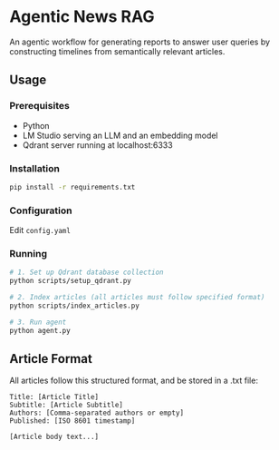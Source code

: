 # Agentic News RAG

An agentic workflow for generating reports to answer user queries by constructing timelines from semantically relevant articles.

## Usage

### Prerequisites

- Python
- LM Studio serving an LLM and an embedding model
- Qdrant server running at localhost:6333

### Installation

```bash
pip install -r requirements.txt
```

### Configuration

Edit `config.yaml`

### Running

```bash
# 1. Set up Qdrant database collection
python scripts/setup_qdrant.py

# 2. Index articles (all articles must follow specified format)
python scripts/index_articles.py

# 3. Run agent
python agent.py
```

## Article Format

All articles follow this structured format, and be stored in a .txt file:

```
Title: [Article Title]
Subtitle: [Article Subtitle]
Authors: [Comma-separated authors or empty]
Published: [ISO 8601 timestamp]

[Article body text...]
```

